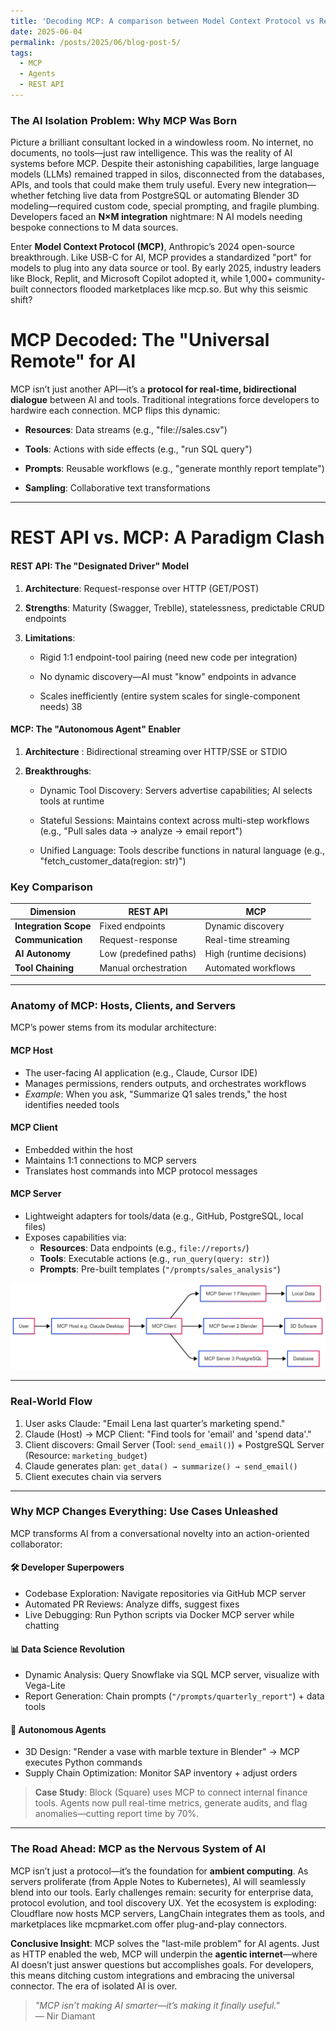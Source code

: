 ```yaml
---
title: 'Decoding MCP: A comparison between Model Context Protocol vs Rest API'
date: 2025-06-04
permalink: /posts/2025/06/blog-post-5/
tags:
  - MCP
  - Agents
  - REST API
---
```



### The AI Isolation Problem: Why MCP Was Born
Picture a brilliant consultant locked in a windowless room. No internet, no documents, no tools—just raw intelligence. This was the reality of AI systems before MCP. Despite their astonishing capabilities, large language models (LLMs) remained trapped in silos, disconnected from the databases, APIs, and tools that could make them truly useful. Every new integration—whether fetching live data from PostgreSQL or automating Blender 3D modeling—required custom code, special prompting, and fragile plumbing. Developers faced an **N×M integration** nightmare: N AI models needing bespoke connections to M data sources.

Enter **Model Context Protocol (MCP)**, Anthropic’s 2024 open-source breakthrough. Like USB-C for AI, MCP provides a standardized "port" for models to plug into any data source or tool. By early 2025, industry leaders like Block, Replit, and Microsoft Copilot adopted it, while 1,000+ community-built connectors flooded marketplaces like mcp.so. But why this seismic shift?


MCP Decoded: The "Universal Remote" for AI
======

MCP isn’t just another API—it’s a **protocol for real-time, bidirectional dialogue** between AI and tools. Traditional integrations force developers to hardwire each connection. MCP flips this dynamic:

- **Resources**: Data streams (e.g., "file://sales.csv")

- **Tools**: Actions with side effects (e.g., "run SQL query")

- **Prompts**: Reusable workflows (e.g., "generate monthly report template")

- **Sampling**: Collaborative text transformations 

---

REST API vs. MCP: A Paradigm Clash
======
#### REST API: The "Designated Driver" Model
1. **Architecture**: Request-response over HTTP (GET/POST)

2. **Strengths**: Maturity (Swagger, Treblle), statelessness, predictable CRUD endpoints

3. **Limitations**:

    - Rigid 1:1 endpoint-tool pairing (need new code per integration)

    - No dynamic discovery—AI must "know" endpoints in advance

    - Scales inefficiently (entire system scales for single-component needs) 38

#### MCP: The "Autonomous Agent" Enabler

1. **Architecture** : Bidirectional streaming over HTTP/SSE or STDIO

2. **Breakthroughs**:

    - Dynamic Tool Discovery: Servers advertise capabilities; AI selects tools at runtime

    - Stateful Sessions: Maintains context across multi-step workflows (e.g., "Pull sales data → analyze → email report")

    - Unified Language: Tools describe functions in natural language (e.g., "fetch_customer_data(region: str)") 

### Key Comparison

| **Dimension**         | **REST API**                 | **MCP**                        |
|-----------------------|------------------------------|--------------------------------|
| **Integration Scope** | Fixed endpoints              | Dynamic discovery              |
| **Communication**     | Request-response             | Real-time streaming            |
| **AI Autonomy**       | Low (predefined paths)       | High (runtime decisions)       |
| **Tool Chaining**     | Manual orchestration         | Automated workflows            |

---

### Anatomy of MCP: Hosts, Clients, and Servers
MCP’s power stems from its modular architecture:

#### **MCP Host**
- The user-facing AI application (e.g., Claude, Cursor IDE)
- Manages permissions, renders outputs, and orchestrates workflows
- *Example*: When you ask, "Summarize Q1 sales trends," the host identifies needed tools

#### **MCP Client**
- Embedded within the host
- Maintains 1:1 connections to MCP servers
- Translates host commands into MCP protocol messages

#### **MCP Server**
- Lightweight adapters for tools/data (e.g., GitHub, PostgreSQL, local files)
- Exposes capabilities via:
  - **Resources**: Data endpoints (e.g., `file://reports/`)
  - **Tools**: Executable actions (e.g., `run_query(query: str)`)
  - **Prompts**: Pre-built templates (`"/prompts/sales_analysis"`)
 
![Architecure](/images/MCP.png)

---

### Real-World Flow
1. User asks Claude: "Email Lena last quarter’s marketing spend."
2. Claude (Host) → MCP Client: "Find tools for 'email' and 'spend data'."
3. Client discovers: Gmail Server (Tool: `send_email()`) + PostgreSQL Server (Resource: `marketing_budget`)
4. Claude generates plan: `get_data() → summarize() → send_email()`
5. Client executes chain via servers

---

### Why MCP Changes Everything: Use Cases Unleashed
MCP transforms AI from a conversational novelty into an action-oriented collaborator:

#### 🛠️ Developer Superpowers
- Codebase Exploration: Navigate repositories via GitHub MCP server
- Automated PR Reviews: Analyze diffs, suggest fixes
- Live Debugging: Run Python scripts via Docker MCP server while chatting

#### 📊 Data Science Revolution
- Dynamic Analysis: Query Snowflake via SQL MCP server, visualize with Vega-Lite
- Report Generation: Chain prompts (`"/prompts/quarterly_report"`) + data tools

#### 🤖 Autonomous Agents
- 3D Design: "Render a vase with marble texture in Blender" → MCP executes Python commands
- Supply Chain Optimization: Monitor SAP inventory + adjust orders

> **Case Study**: Block (Square) uses MCP to connect internal finance tools. Agents now pull real-time metrics, generate audits, and flag anomalies—cutting report time by 70%.

---

### The Road Ahead: MCP as the Nervous System of AI
MCP isn’t just a protocol—it’s the foundation for **ambient computing**. As servers proliferate (from Apple Notes to Kubernetes), AI will seamlessly blend into our tools. Early challenges remain: security for enterprise data, protocol evolution, and tool discovery UX. Yet the ecosystem is exploding: Cloudflare now hosts MCP servers, LangChain integrates them as tools, and marketplaces like mcpmarket.com offer plug-and-play connectors.

**Conclusive Insight**: MCP solves the "last-mile problem" for AI agents. Just as HTTP enabled the web, MCP will underpin the **agentic internet**—where AI doesn’t just answer questions but accomplishes goals. For developers, this means ditching custom integrations and embracing the universal connector. The era of isolated AI is over.

> *"MCP isn’t making AI smarter—it’s making it finally useful."*  
> — Nir Diamant
